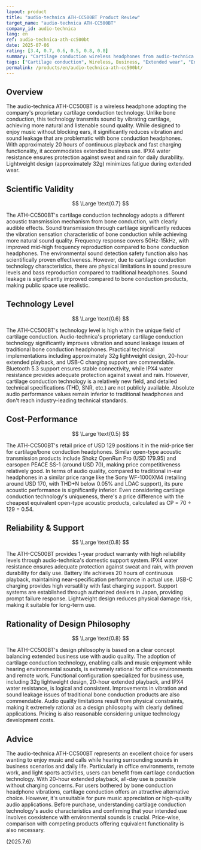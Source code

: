 ```yaml
---
layout: product
title: "audio-technica ATH-CC500BT Product Review"
target_name: "audio-technica ATH-CC500BT"
company_id: audio-technica
lang: en
ref: audio-technica-ath-cc500bt
date: 2025-07-06
rating: [3.4, 0.7, 0.6, 0.5, 0.8, 0.8]
summary: "Cartilage conduction wireless headphones from audio-technica. Unique cartilage conduction technology achieves more natural sound quality than bone conduction while enabling environmental sound detection. While inferior to traditional headphones in audio quality, achieves high completion as cartilage conduction technology. Pricing is higher compared to bone conduction products but reasonable considering technical uniqueness. Excellent comfort for extended wear, suitable for business applications."
tags: ["Cartilage conduction", Wireless, Business, "Extended wear", "Environmental sound"]
permalink: /products/en/audio-technica-ath-cc500bt/
---
```


## Overview

The audio-technica ATH-CC500BT is a wireless headphone adopting the company's proprietary cartilage conduction technology. Unlike bone conduction, this technology transmits sound by vibrating cartilage, achieving more natural and listenable sound quality. While designed to enjoy music without blocking ears, it significantly reduces vibration and sound leakage that are problematic with bone conduction headphones. With approximately 20 hours of continuous playback and fast charging functionality, it accommodates extended business use. IPX4 water resistance ensures protection against sweat and rain for daily durability. Lightweight design (approximately 32g) minimizes fatigue during extended wear.

## Scientific Validity

$$ \Large \text{0.7} $$

The ATH-CC500BT's cartilage conduction technology adopts a different acoustic transmission mechanism from bone conduction, with clearly audible effects. Sound transmission through cartilage significantly reduces the vibration sensation characteristic of bone conduction while achieving more natural sound quality. Frequency response covers 50Hz-15kHz, with improved mid-high frequency reproduction compared to bone conduction headphones. The environmental sound detection safety function also has scientifically proven effectiveness. However, due to cartilage conduction technology characteristics, there are physical limitations in sound pressure levels and bass reproduction compared to traditional headphones. Sound leakage is significantly improved compared to bone conduction products, making public space use realistic.

## Technology Level

$$ \Large \text{0.6} $$

The ATH-CC500BT's technology level is high within the unique field of cartilage conduction. Audio-technica's proprietary cartilage conduction technology significantly improves vibration and sound leakage issues of traditional bone conduction headphones. Practical technical implementations including approximately 32g lightweight design, 20-hour extended playback, and USB-C charging support are commendable. Bluetooth 5.3 support ensures stable connectivity, while IPX4 water resistance provides adequate protection against sweat and rain. However, cartilage conduction technology is a relatively new field, and detailed technical specifications (THD, SNR, etc.) are not publicly available. Absolute audio performance values remain inferior to traditional headphones and don't reach industry-leading technical standards.

## Cost-Performance

$$ \Large \text{0.5} $$

The ATH-CC500BT's retail price of USD 129 positions it in the mid-price tier for cartilage/bone conduction headphones. Similar open-type acoustic transmission products include Shokz OpenRun Pro (USD 179.95) and earsopen PEACE SS-1 (around USD 70), making price competitiveness relatively good. In terms of audio quality, compared to traditional in-ear headphones in a similar price range like the Sony WF-1000XM4 (retailing around USD 170, with THD+N below 0.05% and LDAC support), its pure acoustic performance is significantly inferior. Even considering cartilage conduction technology's uniqueness, there's a price difference with the cheapest equivalent open-type acoustic products, calculated as CP = 70 ÷ 129 = 0.54.

## Reliability & Support

$$ \Large \text{0.8} $$

The ATH-CC500BT provides 1-year product warranty with high reliability levels through audio-technica's domestic support system. IPX4 water resistance ensures adequate protection against sweat and rain, with proven durability for daily use. Battery life achieves 20 hours of continuous playback, maintaining near-specification performance in actual use. USB-C charging provides high versatility with fast charging support. Support systems are established through authorized dealers in Japan, providing prompt failure response. Lightweight design reduces physical damage risk, making it suitable for long-term use.

## Rationality of Design Philosophy

$$ \Large \text{0.8} $$

The ATH-CC500BT's design philosophy is based on a clear concept balancing extended business use with audio quality. The adoption of cartilage conduction technology, enabling calls and music enjoyment while hearing environmental sounds, is extremely rational for office environments and remote work. Functional configuration specialized for business use, including 32g lightweight design, 20-hour extended playback, and IPX4 water resistance, is logical and consistent. Improvements in vibration and sound leakage issues of traditional bone conduction products are also commendable. Audio quality limitations result from physical constraints, making it extremely rational as a design philosophy with clearly defined applications. Pricing is also reasonable considering unique technology development costs.

## Advice

The audio-technica ATH-CC500BT represents an excellent choice for users wanting to enjoy music and calls while hearing surrounding sounds in business scenarios and daily life. Particularly in office environments, remote work, and light sports activities, users can benefit from cartilage conduction technology. With 20-hour extended playback, all-day use is possible without charging concerns. For users bothered by bone conduction headphone vibrations, cartilage conduction offers an attractive alternative choice. However, it's unsuitable for pure music appreciation or high-quality audio applications. Before purchase, understanding cartilage conduction technology's audio characteristics and confirming that your intended use involves coexistence with environmental sounds is crucial. Price-wise, comparison with competing products offering equivalent functionality is also necessary.

(2025.7.6)